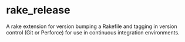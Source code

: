 rake_release
============

A rake extension for version bumping a Rakefile and tagging in version control (Git or Perforce) for use in continuous integration environments.